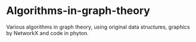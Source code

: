 # Algorithms-in-graph-theory
Various algorithms in graph theory,  using original data structures, graphics by NetworkX and code in phyton.

